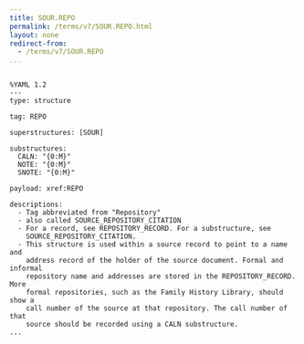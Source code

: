 ```yaml
---
title: SOUR.REPO
permalink: /terms/v7/SOUR.REPO.html
layout: none
redirect-from:
  - /terms/v7/SOUR.REPO
...
```


```

%YAML 1.2
---
type: structure

tag: REPO

superstructures: [SOUR]

substructures:
  CALN: "{0:M}"
  NOTE: "{0:M}"
  SNOTE: "{0:M}"

payload: xref:REPO

descriptions:
  - Tag abbreviated from "Repository"
  - also called SOURCE_REPOSITORY_CITATION
  - For a record, see REPOSITORY_RECORD. For a substructure, see
    SOURCE_REPOSITORY_CITATION.
  - This structure is used within a source record to point to a name and
    address record of the holder of the source document. Formal and informal
    repository name and addresses are stored in the REPOSITORY_RECORD. More
    formal repositories, such as the Family History Library, should show a
    call number of the source at that repository. The call number of that
    source should be recorded using a CALN substructure.
...

```